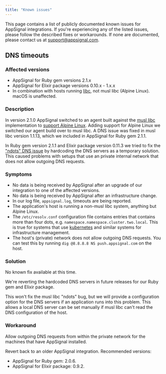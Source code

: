 ```yaml
---
title: "Known issues"
---
```


This page contains a list of publicly documented known issues for AppSignal
integrations. If you're experiencing any of the listed issues, please follow
the described fixes or workarounds. If none are documented, please contact us
at [support@appsignal.com](mailto:support@appsignal.com).

## DNS timeouts

### Affected versions

- AppSignal for Ruby gem versions 2.1.x
- AppSignal for Elixir package versions 0.10.x - 1.x.x
- In combination with hosts running [libc], not musl libc (Alpine Linux).
  macOS is unaffected.

### Description

In version 2.1.0 AppSignal switched to an agent built against the [musl
libc][musl] implementation to [support Alpine Linux][blog-gem-2.1]. Adding
support for Alpine Linux we switched our agent build over to musl libc. A DNS
issue was fixed in musl libc version 1.1.13, which we included in AppSignal for
Ruby gem 2.1.1.

In Ruby gem version 2.1.1 and Elixir package version 0.11.3 we tried to fix the
["ndots" DNS issue][musl-faq-dns] by hardcoding the DNS servers as a temporary
solution. This caused problems with setups that use an private internal network
that does not allow outgoing DNS requests.

### Symptoms

- No data is being received by AppSignal after an upgrade of our integration to
  one of the affected versions.
- No data is being received by AppSignal after an infrastructure change.
- In our log file, `appsignal.log`, timeouts are being reported.
- The application's host is running a non-musl libc system, anything but Alpine
  Linux.
- The `/etc/resolv.conf` configuration file contains entries that contains more
  than four dots, e.g. `namespace.namespace.cluster.two.local`. This is true
  for systems that use [kubernetes] and similar systems for infrastructure
  management.
- The host's (private) network does not allow outgoing DNS requests. You can
  test this by running `dig @8.8.8.8 NS push.appsignal.com` on the host.

### Solution

No known fix available at this time.

We're reverting the hardcoded DNS servers in future releases for our Ruby gem
and Elixir package.

This won't fix the musl libc "ndots" bug, but we will provide a configuration
option for the DNS servers if an application runs into this problem. This
allows a local DNS server can be set manually if musl libc can't read the DNS
configuration of the host.

### Workaround

Allow outgoing DNS requests from within the private network for the machines
that have AppSignal installed.

Revert back to an older AppSignal integration. Recommended versions:

- AppSignal for Ruby gem: 2.0.6.
- AppSignal for Elixir package: 0.9.2.

[blog-gem-2.1]: http://blog.appsignal.com/2017/01/31/gem-2-1.html
[libc]: https://www.gnu.org/software/libc/
[musl]: https://www.musl-libc.org/
[musl-faq-dns]: http://wiki.musl-libc.org/wiki/Functional_differences_from_glibc#Name_Resolver_.2F_DNS
[kubernetes]: https://kubernetes.io/
